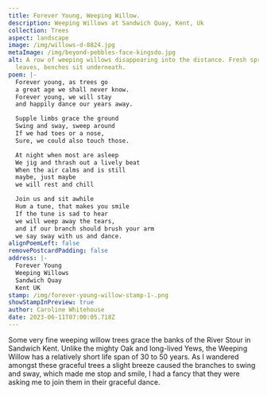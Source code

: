 ```yaml
---
title: Forever Young, Weeping Willow.
description: Weeping Willows at Sandwich Quay, Kent, Uk
collection: Trees
aspect: landscape
image: /img/willows-d-8824.jpg
metaImage: /img/beyond-pebbles-face-kingsdo.jpg
alt: A row of weeping willows disappearing into the distance. Fresh spring green
  leaves, benches sit underneath.
poem: |-
  Forever young, as trees go
  a great age we shall never know.
  Forever young, we will stay
  and happily dance our years away.

  Supple limbs grace the ground
  Swing and sway, sweep around
  If we had toes or a nose,
  Sure, we could also touch those.

  At night when most are asleep
  We jig and thrash out a lively beat
  When the air calms and is still
  maybe, just maybe 
  we will rest and chill

  Join us and sit awhile
  Hum a tune, that makes you smile
  If the tune is sad to hear
  we will weep away the tears,
  and if our branch should brush your arm
  we say sway with us and dance.
alignPoemLeft: false
removePostcardPadding: false
address: |-
  Forever Young 
  Weeping Willows
  Sandwich Quay
  Kent UK
stamp: /img/forever-young-willow-stamp-1-.png
showStampInPreview: true
author: Caroline Whitehouse
date: 2023-06-11T07:00:05.718Z
---
```

Some very fine weeping willow trees grace the banks of the River Stour in Sandwich Kent. Unlike the mighty Oak and long-lived Yews, the Weeping Willow has a relatively short life span of 30 to 50 years. As I wandered amongst these graceful trees a slight breeze caused the branches to swing and sway, which made me stop and smile, I had a fancy that they were asking me to join them in their graceful dance.